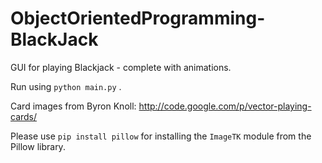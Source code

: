 # ObjectOrientedProgramming-BlackJack

GUI for playing Blackjack - complete with animations.

Run using `python main.py` . 

Card images from Byron Knoll: http://code.google.com/p/vector-playing-cards/

Please use `pip install pillow` for installing the `ImageTK` module from the Pillow library.
